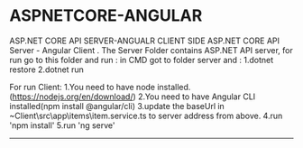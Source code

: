 # ASPNETCORE-ANGULAR
ASP.NET CORE API SERVER-ANGUALR CLIENT SIDE
ASP.NET CORE API Server -  Angular Client .
The Server Folder contains ASP.NET API server, for run go to this folder and run :
  in CMD got to folder server and :
    1.dotnet restore
    2.dotnet run

For run Client:
  1.You need to have node installed.(https://nodejs.org/en/download/)
  2.You need to have Angular CLI installed(npm install @angular/cli)
  3.update the baseUrl in ~Client\src\app\items\item.service.ts to server address from above.
  4.run 'npm install'
  5.run 'ng serve'
  
--------------------------------------------------------------------------------------------------
  
  
